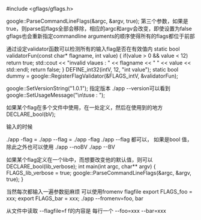 
#include <gflags/gflags.h>

google::ParseCommandLineFlags(&argc, &argv, true);
第三个参数，如果是true，则parse后flags全部会移除，相应的argc和argv会改变，即使设置为false
gflags也会重新指定commandline arguments的顺序使得所有的flags都位于前部


通过设定validator函数可以检测所有的输入flag是否在有效值内
static bool validatorFun(const char* flagname, int value)
{
    if(value > 0 && value < 12)
       return true;
    std::cout << "invalid vlaues : " << flagname << " " << value <<　std::endl;
    return false;
}
DEFINE_int32(intV, 12, "int value");
static bool dummy = google::RegisterFlagValidator(&FLAGS_intV, &validatorFun);


google::SetVersionString("1.0.1"); 指定版本 ./app --version可以看到
google::SetUsageMessage("\n\tuse : ");

如果某个flag在多个文件中使用，在一处定义，然后在使用到的地方
DECLARE_bool(bV);


输入的时候

./app -flag = <value>
./app --flag = <value>
./app -flag  <value>
./app --flag  <value>
都可以，
如果是bool 值，除此之外也可以使用
./app --noBV
./app --BV


如果某个flag定义在一个lib中，而想要改变他的默认值，则可以
DECLARE_bool(lib_verbose);
int main(int argc, char** argv)
{
   FLAGS_lib_verbose = true;
   google::ParseCommandLineFlags(&argc, &argv, true);
}


当然每次都输入一遍参数挺麻烦
可以使用fromenv flagfile
export FLAGS_foo = xxx;
export FLAGS_bar = xxx;
./app --fromenv=foo, bar

从文件中读取
--flagfile=f
f的内容是 每行一个
--foo=xxx
--bar=xxx
